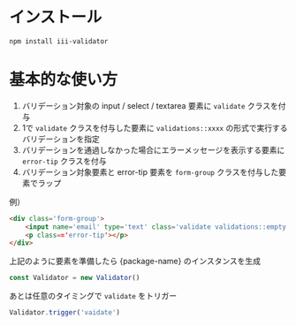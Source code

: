 # インストール
```bash
npm install iii-validator
```

# 基本的な使い方
1. バリデーション対象の input / select / textarea 要素に `validate` クラスを付与
2. 1で `validate` クラスを付与した要素に `validations::xxxx` の形式で実行するバリデーションを指定
3. バリデーションを通過しなかった場合にエラーメッセージを表示する要素に `error-tip` クラスを付与
4. バリデーション対象要素と error-tip 要素を `form-group` クラスを付与した要素でラップ

例）
```html
<div class='form-group'>
    <input name='email' type='text' class='validate validations::empty'>
    <p class=='error-tip'></p>
</div>
```

上記のように要素を準備したら {package-name} のインスタンスを生成  
```javascript
const Validator = new Validator()
```

あとは任意のタイミングで `validate` をトリガー  
```javascript
Validator.trigger('vaidate')
```

